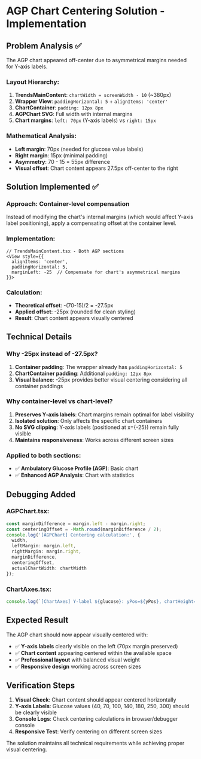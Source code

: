 # AGP Chart Centering Solution - Implementation

## Problem Analysis ✅

The AGP chart appeared off-center due to asymmetrical margins needed for Y-axis labels.

### Layout Hierarchy:
1. **TrendsMainContent**: `chartWidth = screenWidth - 10` (~380px)
2. **Wrapper View**: `paddingHorizontal: 5` + `alignItems: 'center'`
3. **ChartContainer**: `padding: 12px 8px`
4. **AGPChart SVG**: Full width with internal margins
5. **Chart margins**: `left: 70px` (Y-axis labels) vs `right: 15px`

### Mathematical Analysis:
- **Left margin**: 70px (needed for glucose value labels)
- **Right margin**: 15px (minimal padding)
- **Asymmetry**: 70 - 15 = 55px difference
- **Visual offset**: Chart content appears 27.5px off-center to the right

## Solution Implemented ✅

### **Approach**: Container-level compensation
Instead of modifying the chart's internal margins (which would affect Y-axis label positioning), apply a compensating offset at the container level.

### **Implementation**:
```tsx
// TrendsMainContent.tsx - Both AGP sections
<View style={{ 
  alignItems: 'center', 
  paddingHorizontal: 5,
  marginLeft: -25  // Compensate for chart's asymmetrical margins
}}>
```

### **Calculation**:
- **Theoretical offset**: -(70-15)/2 = -27.5px
- **Applied offset**: -25px (rounded for clean styling)
- **Result**: Chart content appears visually centered

## Technical Details

### **Why -25px instead of -27.5px?**
1. **Container padding**: The wrapper already has `paddingHorizontal: 5`
2. **ChartContainer padding**: Additional `padding: 12px 8px`
3. **Visual balance**: -25px provides better visual centering considering all container paddings

### **Why container-level vs chart-level?**
1. **Preserves Y-axis labels**: Chart margins remain optimal for label visibility
2. **Isolated solution**: Only affects the specific chart containers
3. **No SVG clipping**: Y-axis labels (positioned at x={-25}) remain fully visible
4. **Maintains responsiveness**: Works across different screen sizes

### **Applied to both sections**:
- ✅ **Ambulatory Glucose Profile (AGP)**: Basic chart
- ✅ **Enhanced AGP Analysis**: Chart with statistics

## Debugging Added

### **AGPChart.tsx**:
```typescript
const marginDifference = margin.left - margin.right;
const centeringOffset = -Math.round(marginDifference / 2);
console.log('[AGPChart] Centering calculation:', {
  width,
  leftMargin: margin.left,
  rightMargin: margin.right,
  marginDifference,
  centeringOffset,
  actualChartWidth: chartWidth
});
```

### **ChartAxes.tsx**:
```typescript
console.log(`[ChartAxes] Y-label ${glucose}: yPos=${yPos}, chartHeight=${chartHeight}`);
```

## Expected Result

The AGP chart should now appear visually centered with:
- ✅ **Y-axis labels** clearly visible on the left (70px margin preserved)
- ✅ **Chart content** appearing centered within the available space
- ✅ **Professional layout** with balanced visual weight
- ✅ **Responsive design** working across screen sizes

## Verification Steps

1. **Visual Check**: Chart content should appear centered horizontally
2. **Y-axis Labels**: Glucose values (40, 70, 100, 140, 180, 250, 300) should be clearly visible
3. **Console Logs**: Check centering calculations in browser/debugger console
4. **Responsive Test**: Verify centering on different screen sizes

The solution maintains all technical requirements while achieving proper visual centering.
